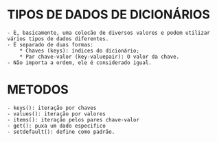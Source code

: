 # TIPOS DE DADOS DE DICIONÁRIOS #
    - É, basicamente, uma colecão de diversos valores e podem utilizar vários tipos de dados diferentes.
    - É separado de duas formas:
        * Chaves (keys): índices do dicionário;
        * Par chave-valor (key-valuepair): O valor da chave.
    - Não importa a ordem, ele é considerado igual.

# METODOS #
    - keys(): iteração por chaves
    - values(): iteração por valores
    - items(): iteração pelos pares chave-valor
    - get(): puxa um dado especifico
    - setdefault(): define como padrão.